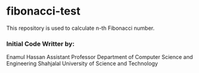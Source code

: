 # fibonacci-test
This repository is used to calculate n-th Fibonacci number.

### Initial Code Writter by:
Enamul Hassan
Assistant Professor
Department of Computer Science and Engineering
Shahjalal University of Science and Technology
